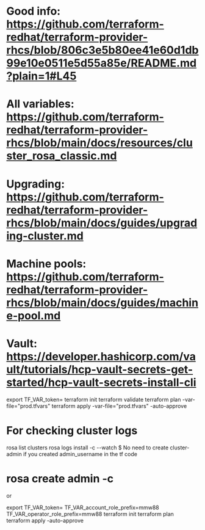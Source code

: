 # Good info: https://github.com/terraform-redhat/terraform-provider-rhcs/blob/806c3e5b80ee41e60d1db99e10e0511e5d55a85e/README.md?plain=1#L45
# All variables: https://github.com/terraform-redhat/terraform-provider-rhcs/blob/main/docs/resources/cluster_rosa_classic.md
# Upgrading: https://github.com/terraform-redhat/terraform-provider-rhcs/blob/main/docs/guides/upgrading-cluster.md
# Machine pools: https://github.com/terraform-redhat/terraform-provider-rhcs/blob/main/docs/guides/machine-pool.md

# Vault: https://developer.hashicorp.com/vault/tutorials/hcp-vault-secrets-get-started/hcp-vault-secrets-install-cli

export TF_VAR_token=<OCM token>
terraform init
terraform validate
terraform plan -var-file="prod.tfvars"
terraform apply -var-file="prod.tfvars" -auto-approve
# For checking cluster logs
rosa list clusters
rosa logs install -c <clustername> --watch
$ No need to create cluster-admin if you created admin_username in the tf code
# rosa create admin -c <clustername>
or

export TF_VAR_token=<OCM token>
TF_VAR_account_role_prefix=mmw88
TF_VAR_operator_role_prefix=mmw88
terraform init
terraform plan
terraform apply -auto-approve
